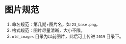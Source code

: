 # 图片规范

1. 命名规范：第几期+图片名，如 `23_base.png`。
2. 格式规范：图片尽量清晰，大小不限。
3. `old_images` 目录为以前图片，此后可上传进 `2019` 目录下。
